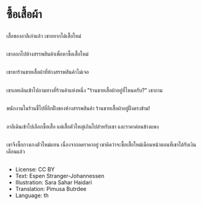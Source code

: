 # ซื้อเสื้อผ้า

##
เสื้อของอาลีเก่าแล้ว เขาอยากได้เสื้อใหม่

##
เขาออกไปห้างสรรพสินค้าเพื่อหาซื้อเสื้อใหม่

##
เขาหาร้านขายเสื้อผ้าที่ห้างสรรพสินค้าไม่เจอ

##
เขาเลยเดินเข้าไปถามทางที่ร้านค้าแห่งหนึ่ง "ร้านขายเสื้อผ้าอยู่ที่ไหนครับ?" เขาถาม

##
พนักงานในร้านชี้ไปที่อีกฝั่งของห้างสรรพสินค้า ร้านขายเสื้อผ้าอยู่ฝั่งตรงข้าม!

##
อาลีเดินเข้าไปเลือกซื้อเสื้อ แต่เสื้อตัวใหญ่เกินไปสำหรับเขา และราคาค่อนข้างแพง

##
เขาจึงซื้อกางเกงตัวใหม่แทน เนื่องจากลดราคาอยู่ เขาคิดว่าจะซื้อเสื้อใหม่เดือนหน้าตอนที่เขาได้รับเงินเดือนแล้ว

##
* License: CC BY
* Text: Espen Stranger-Johannessen
* Illustration: Sara Sahar Haidari
* Translation: Pimusa Butrdee
* Language: th
